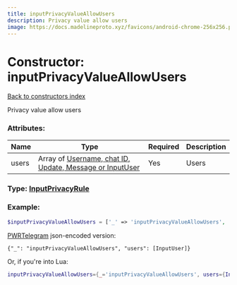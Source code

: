 ```yaml
---
title: inputPrivacyValueAllowUsers
description: Privacy value allow users
image: https://docs.madelineproto.xyz/favicons/android-chrome-256x256.png
---
```

# Constructor: inputPrivacyValueAllowUsers  
[Back to constructors index](index.md)



Privacy value allow users

### Attributes:

| Name     |    Type       | Required | Description |
|----------|---------------|----------|-------------|
|users|Array of [Username, chat ID, Update, Message or InputUser](../types/InputUser.md) | Yes|Users|



### Type: [InputPrivacyRule](../types/InputPrivacyRule.md)


### Example:

```php
$inputPrivacyValueAllowUsers = ['_' => 'inputPrivacyValueAllowUsers', 'users' => [InputUser, InputUser]];
```  

[PWRTelegram](https://pwrtelegram.xyz) json-encoded version:

```
{"_": "inputPrivacyValueAllowUsers", "users": [InputUser]}
```


Or, if you're into Lua:

```lua
inputPrivacyValueAllowUsers={_='inputPrivacyValueAllowUsers', users={InputUser}}

```


